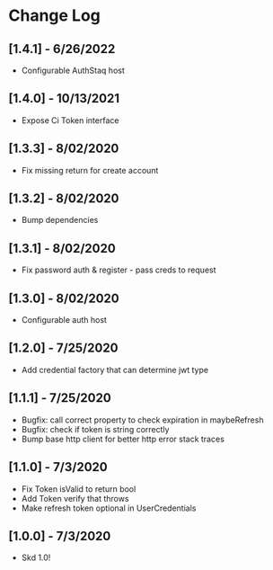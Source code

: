 # Change Log

## [1.4.1] - 6/26/2022
- Configurable AuthStaq host

## [1.4.0] - 10/13/2021
- Expose Ci Token interface

## [1.3.3] - 8/02/2020
- Fix missing return for create account 

## [1.3.2] - 8/02/2020
- Bump dependencies

## [1.3.1] - 8/02/2020
- Fix password auth & register - pass creds to request

## [1.3.0] - 8/02/2020
- Configurable auth host

## [1.2.0] - 7/25/2020
- Add credential factory that can determine jwt type

## [1.1.1] - 7/25/2020
- Bugfix: call correct property to check expiration in maybeRefresh
- Bugfix: check if token is string correctly
- Bump base http client for better http error stack traces

## [1.1.0] - 7/3/2020
- Fix Token isValid to return bool 
- Add Token verify that throws
- Make refresh token optional in UserCredentials 

## [1.0.0] - 7/3/2020
- Skd 1.0!
